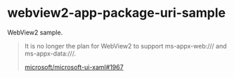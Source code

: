 # webview2-app-package-uri-sample
WebView2 sample.

> It is no longer the plan for WebView2 to support ms-appx-web:/// and ms-appx-data:///.
> 
> [microsoft/microsoft-ui-xaml#1967](https://github.com/microsoft/microsoft-ui-xaml/issues/1967)

